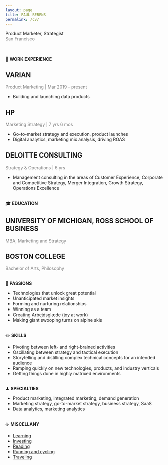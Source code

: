 ```yaml
---
layout: page
title: PAUL BERENS
permalink: /cv/
---
```

Product Marketer, Strategist
<br><span style="color:gray">San Francisco</span>
<br><a href="mailto:{{ site.email }}"><i class="far fa-envelope"></i></a><span style="color:gray">&nbsp;&nbsp;&nbsp;</span><a class="muted" href="https://angel.co/berens" target="_blank"><i class="fab fa-angellist"></i></a><span style="color:gray">&nbsp;&nbsp;&nbsp;</span><a class="muted" href="https://linkedin.com/in/berensp" target="_blank"><i class="fab fa-linkedin-in"></i></a>

<br><span class="muted small">💼 <b>WORK EXPERIENCE</b></span>

## VARIAN
<span style="color:gray">Product Marketing | Mar 2019 - present</span>
- Building and launching data products

## HP
<span style="color:gray">Marketing Strategy | 7 yrs 6 mos</span>
- Go-to-market strategy and execution, product launches
- Digital analytics, marketing mix analysis, driving ROAS

## DELOITTE CONSULTING
<span style="color:gray">Strategy & Operations | 6 yrs</span>
- Management consulting in the areas of Customer Experience, Corporate and Competitive Strategy, Merger Integration, Growth Strategy, Operations Excellence

<br><span class="muted small">🎓 <b>EDUCATION</b></span>

## UNIVERSITY OF MICHIGAN, ROSS SCHOOL OF BUSINESS
<span style="color:gray">MBA, Marketing and Strategy</span>

## BOSTON COLLEGE
<span style="color:gray">Bachelor of Arts, Philosophy</span>

<br><span class="muted small">💙 <b>PASSIONS</b></span>
- Technologies that unlock great potential
- Unanticipated market insights
- Forming and nurturing relationships
- Winning as a team
- Creating Arbejdsglæde (joy at work)
- Making giant swooping turns on alpine skis

<br><span class="muted small">✏️ <b>SKILLS</b></span>
- Pivoting between left- and right-brained activities
- Oscillating between strategy and tactical execution
- Storytelling and distilling complex technical concepts for an intended audience
- Ramping quickly on new technologies, products, and industry verticals
- Getting things done in highly matrixed environments

<br><span class="muted small">♟ <b>SPECIALTIES</b></span>
- Product marketing, integrated marketing, demand generation
- Marketing strategy, go-to-market strategy, business strategy, SaaS
- Data analytics, marketing analytics

<br><span class="muted small">☕ <b>MISCELLANY</b></span>
- [Learning](/learning/)
- [Investing](/invest/)
- [Reading](/books/)
- <a href="https://www.strava.com/athletes/berenzino" target="_blank">Running and cycling</a>
- [Traveling](/countries/)